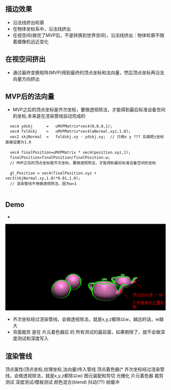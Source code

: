 ## 描边效果
* 沿法线挤出轮廓
* 在物体坐标系中，沿法线挤出
* 在视空间(做完了MVP后，不是转换到世界空间)，沿法线挤出：物体轮廓不随着摄像机远近变化

## 在视空间挤出
* 通过最终变换矩阵(MVP)得到最终的顶点坐标和法向量，然后顶点坐标再沿法向量方向挤出

## MVP后的法向量
* MVP之后的顶点坐标是齐次坐标，要做透视除法，才能得到最后标准设备空间的坐标,本来是在渲染管线自动完成的
```
  vec4 ydskj      =   uMVPMatrix*vec4(0,0,0,1);
  vec4 fxldskj    =   uMVPMatrix*vec4(aNormal.xyz,1.0);
  vec2 skjNormal  =   fxldskj.xy - ydskj.xy;  // 只用x y ??? 后面把z坐标直接设置为1.0
  
  vec4 finalPosition=uMVPMatrix * vec4(position.xyz,1);
  finalPosition=finalPosition/finalPosition.w; 
  // MVP之后的顶点坐标是齐次坐标，要做透视除法，才能得到最后标准设备空间的坐标
  
  gl_Position = vec4(finalPosition.xyz + vec3(skjNormal.xy,1.0)*0.01,1.0); 
  // 渲染管线不用做透视除法，因为w=1
  
```


## Demo
* 
![demo](demo.png)
* 齐次坐标经过渲染管线，会做透视除法，就是x,y,z都除以w，越远的话，w越大
* 背面裁剪 是在 片元着色器后 的 所有测试的最前面，如果剔除了，就不会做深度测试和深度写入

## 渲染管线
顶点属性(顶点坐标,纹理坐标,法向量)传入管线
顶点着色器(* 齐次坐标经过渲染管线，会做透视除法，就是x,y,z都除以w)
图元装配和剪切
光栅化
片元着色器
裁剪测试
深度测试/模板测试
颜色混合(blend)
抖动(??)
帧缓冲
